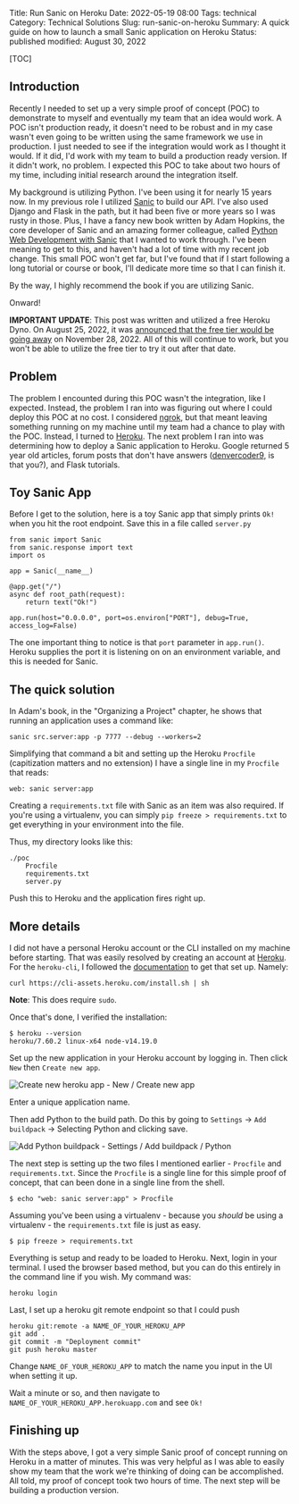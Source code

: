 Title: Run Sanic on Heroku
Date: 2022-05-19 08:00
Tags: technical
Category: Technical Solutions
Slug: run-sanic-on-heroku
Summary: A quick guide on how to launch a small Sanic application on Heroku
Status: published
modified: August 30, 2022

[TOC]

## Introduction

Recently I needed to set up a very simple proof of concept (POC) to demonstrate to myself and eventually my team that an idea would work. A POC isn't production ready, it doesn't need to be robust and in my case wasn't even going to be written using the same framework we use in production. I just needed to see if the integration would work as I thought it would. If it did, I'd work with my team to build a production ready version. If it didn't work, no problem. I expected this POC to take about two hours of my time, including initial research around the integration itself.

My background is utilizing Python. I've been using it for nearly 15 years now. In my previous role I utilized [Sanic][sanic] to build our API. I've also used Django and Flask in the path, but it had been five or more years so I was rusty in those. Plus, I have a fancy new book written by Adam Hopkins, the core developer of Sanic and an amazing former colleague, called [Python Web Development with Sanic][book] that I wanted to work through. I've been meaning to get to this, and haven't had a lot of time with my recent job change. This small POC won't get far, but I've found that if I start following a long tutorial or course or book, I'll dedicate more time so that I can finish it.

By the way, I highly recommend the book if you are utilizing Sanic.

Onward!

**IMPORTANT UPDATE**: This post was written and utilized a free Heroku Dyno. On August 25, 2022, it was [announced that the free tier would be going away][3] on November 28, 2022. All of this will continue to work, but you won't be able to utilize the free tier to try it out after that date.

## Problem

The problem I encounted during this POC wasn't the integration, like I expected. Instead, the problem I ran into was figuring out where I could deploy this POC at no cost. I considered [ngrok][ngrok], but that meant leaving something running on my machine until my team had a chance to play with the POC. Instead, I turned to [Heroku][heroku]. The next problem I ran into was determining how to deploy a Sanic application to Heroku. Google returned 5 year old articles, forum posts that don't have answers ([denvercoder9][1], is that you?), and Flask tutorials.

## Toy Sanic App

Before I get to the solution, here is a toy Sanic app that simply prints `Ok!` when you hit the root endpoint. Save this in a file called `server.py`


    from sanic import Sanic
    from sanic.response import text
    import os

    app = Sanic(__name__)

    @app.get("/")
    async def root_path(request):
        return text("Ok!")

    app.run(host="0.0.0.0", port=os.environ["PORT"], debug=True, access_log=False)


The one important thing to notice is that `port` parameter in `app.run()`. Heroku supplies the port it is listening on on an environment variable, and this is needed for Sanic.

## The quick solution

In Adam's book, in the "Organizing a Project" chapter, he shows that running an application uses a command like:

    sanic src.server:app -p 7777 --debug --workers=2

Simplifying that command a bit and setting up the Heroku `Procfile` (capitization matters and no extension) I have a single line in my `Procfile` that reads:

    web: sanic server:app

Creating a `requirements.txt` file with Sanic as an item was also required. If you're using a virtualenv, you can simply `pip freeze > requirements.txt` to get everything in your environment into the file.

Thus, my directory looks like this:

    ./poc
        Procfile
        requirements.txt
        server.py

Push this to Heroku and the application fires right up.

## More details

I did not have a personal Heroku account or the CLI installed on my machine before starting. That was easily resolved by creating an account at [Heroku][heroku]. For the `heroku-cli`, I followed the [documentation][2] to get that set up. Namely:

    curl https://cli-assets.heroku.com/install.sh | sh

**Note**: This does require `sudo`.

Once that's done, I verified the installation:

    $ heroku --version
    heroku/7.60.2 linux-x64 node-v14.19.0

Set up the new application in your Heroku account by logging in. Then click `New` then `Create new app`.

![Create new heroku app - New / Create new app][newapp]

Enter a unique application name.

Then add Python to the build path. Do this by going to `Settings` -> `Add buildpack` -> Selecting Python and clicking save.

![Add Python buildpack - Settings / Add buildpack / Python][buildpack]

The next step is setting up the two files I mentioned earlier - `Procfile` and `requirements.txt`. Since the `Procfile` is a single line for this simple proof of concept, that can been done in a single line from the shell.

    $ echo "web: sanic server:app" > Procfile

Assuming you've been using a virtualenv - because you *should* be using a virtualenv - the `requirements.txt` file is just as easy.

    $ pip freeze > requirements.txt

Everything is setup and ready to be loaded to Heroku. Next, login in your terminal. I used the browser based method, but you can do this entirely in the command line if you wish. My command was:

    heroku login

Last, I set up a heroku git remote endpoint so that I could push

    heroku git:remote -a NAME_OF_YOUR_HEROKU_APP
    git add .
    git commit -m "Deployment commit"
    git push heroku master

Change `NAME_OF_YOUR_HEROKU_APP` to match the name you input in the UI when setting it up.

Wait a minute or so, and then navigate to `NAME_OF_YOUR_HEROKU_APP.herokuapp.com` and see `Ok!`

## Finishing up

With the steps above, I got a very simple Sanic proof of concept running on Heroku in a matter of minutes. This was very helpful as I was able to easily show my team that the work we're thinking of doing can be accomplished. All told, my proof of concept took two hours of time. The next step will be building a production version.


 [sanic]: https://sanic.dev/en/
 [book]: https://www.packtpub.com/product/python-web-development-with-sanic/9781801814416
 [ngrok]: https://ngrok.com/
 [heroku]: https://www.heroku.com/
 [1]: https://xkcd.com/979/
 [2]: https://devcenter.heroku.com/articles/heroku-cli#standalone-installation-with-a-tarball
 [newapp]: {attach}images/sanic-heroku-new-app.png
 [buildpack]: {attach}images/sanic-heroku-buildpack.png
 [3]: https://blog.heroku.com/next-chapter